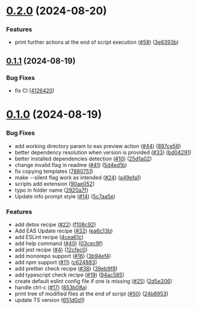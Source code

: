 # [0.2.0](https://github.com/software-mansion-labs/react-native-ci-cli/compare/v0.1.1...v0.2.0) (2024-08-20)


### Features

* print further actions at the end of script execution ([#58](https://github.com/software-mansion-labs/react-native-ci-cli/issues/58)) ([3e6393b](https://github.com/software-mansion-labs/react-native-ci-cli/commit/3e6393b98901345f76e4839e4b4df5f58016ab67))



## [0.1.1](https://github.com/software-mansion-labs/react-native-ci-cli/compare/v0.1.0...v0.1.1) (2024-08-19)


### Bug Fixes

* fix CI ([4126420](https://github.com/software-mansion-labs/react-native-ci-cli/commit/412642095daed028b59aca8cdf8a2b6b7a92bbcc))



# [0.1.0](https://github.com/software-mansion-labs/react-native-ci-cli/compare/4cea61c98af8f37bdfae0379621191331d6d2d04...v0.1.0) (2024-08-19)


### Bug Fixes

* add working directory param to eas preview action ([#44](https://github.com/software-mansion-labs/react-native-ci-cli/issues/44)) ([897ce56](https://github.com/software-mansion-labs/react-native-ci-cli/commit/897ce564ef3b88afe0b07b5aac0927746676b5e6))
* better dependency resolution when version is provided ([#33](https://github.com/software-mansion-labs/react-native-ci-cli/issues/33)) ([bd04291](https://github.com/software-mansion-labs/react-native-ci-cli/commit/bd04291eb75b1683a3db413bce9c8aadc0204be7))
* better installed dependencies detection ([#10](https://github.com/software-mansion-labs/react-native-ci-cli/issues/10)) ([25d1a02](https://github.com/software-mansion-labs/react-native-ci-cli/commit/25d1a0238c88e6c781741415b36d28ec59832aa3))
* change invalid flag in readme ([#41](https://github.com/software-mansion-labs/react-native-ci-cli/issues/41)) ([5d4ed1b](https://github.com/software-mansion-labs/react-native-ci-cli/commit/5d4ed1ba489cf4e869ac314465c1b83d1aeaa2c1))
* fix copying templates ([7880751](https://github.com/software-mansion-labs/react-native-ci-cli/commit/7880751a7a1de63d2f27126e8ffeb31ef571b99b))
* make --silent flag work as intended ([#24](https://github.com/software-mansion-labs/react-native-ci-cli/issues/24)) ([a49efa1](https://github.com/software-mansion-labs/react-native-ci-cli/commit/a49efa1d416beb08e742e7c0bded42aa28571de2))
* scripts add extension ([90ae052](https://github.com/software-mansion-labs/react-native-ci-cli/commit/90ae05243c287adcd271bfeedf938de59450dfc3))
* typo in folder name ([2920a7f](https://github.com/software-mansion-labs/react-native-ci-cli/commit/2920a7f15d262c0d2d2b2562972b58c4b56165e8))
* Update info prompt style ([#14](https://github.com/software-mansion-labs/react-native-ci-cli/issues/14)) ([5c7aa5e](https://github.com/software-mansion-labs/react-native-ci-cli/commit/5c7aa5efbf78eb33e7df9c7b9cdf7675b132d720))


### Features

* add detox recipe ([#22](https://github.com/software-mansion-labs/react-native-ci-cli/issues/22)) ([f108c92](https://github.com/software-mansion-labs/react-native-ci-cli/commit/f108c92b296e682737051af352a9cabe202add75))
* Add EAS Update recipe ([#32](https://github.com/software-mansion-labs/react-native-ci-cli/issues/32)) ([ea6c13b](https://github.com/software-mansion-labs/react-native-ci-cli/commit/ea6c13bfe3ee8428101902272d426a6621edb848))
* add ESLint recipe ([4cea61c](https://github.com/software-mansion-labs/react-native-ci-cli/commit/4cea61c98af8f37bdfae0379621191331d6d2d04))
* add help command ([#40](https://github.com/software-mansion-labs/react-native-ci-cli/issues/40)) ([03cec9f](https://github.com/software-mansion-labs/react-native-ci-cli/commit/03cec9f6753a02fc9f546abfd8d0ea0f82fe095c))
* add jest recipe ([#4](https://github.com/software-mansion-labs/react-native-ci-cli/issues/4)) ([12cfec0](https://github.com/software-mansion-labs/react-native-ci-cli/commit/12cfec01f96e89ad3b93109e378e3f4c58ddc0fb))
* add monorepo support ([#16](https://github.com/software-mansion-labs/react-native-ci-cli/issues/16)) ([3b94ef4](https://github.com/software-mansion-labs/react-native-ci-cli/commit/3b94ef4389ddf9ed767570a2f503925ecf89dfba))
* add npm support ([#11](https://github.com/software-mansion-labs/react-native-ci-cli/issues/11)) ([c624883](https://github.com/software-mansion-labs/react-native-ci-cli/commit/c62488389259c0e410dc4ded08c89172372d6943))
* add prettier check recipe ([#38](https://github.com/software-mansion-labs/react-native-ci-cli/issues/38)) ([39eb9f8](https://github.com/software-mansion-labs/react-native-ci-cli/commit/39eb9f87e5fcb507b3dc58e4b244f867ef5b0a81))
* add typescript check recipe ([#19](https://github.com/software-mansion-labs/react-native-ci-cli/issues/19)) ([94ac585](https://github.com/software-mansion-labs/react-native-ci-cli/commit/94ac5859e3cca2329e421431dea5f13c34c70265))
* create default eslint config file if one is missing ([#25](https://github.com/software-mansion-labs/react-native-ci-cli/issues/25)) ([2d5e206](https://github.com/software-mansion-labs/react-native-ci-cli/commit/2d5e206b58ac742f57f1c8646009ce2a3fc7e856))
* handle ctrl-c ([#17](https://github.com/software-mansion-labs/react-native-ci-cli/issues/17)) ([853b08a](https://github.com/software-mansion-labs/react-native-ci-cli/commit/853b08a58b4825af048631aad0da5348c3bd59ac))
* print tree of modified files at the end of script ([#50](https://github.com/software-mansion-labs/react-native-ci-cli/issues/50)) ([24b8953](https://github.com/software-mansion-labs/react-native-ci-cli/commit/24b8953cc2a7f78b20ea5c4ebbac5a6952eac662))
* update TS version ([651d0d1](https://github.com/software-mansion-labs/react-native-ci-cli/commit/651d0d1d5d845a5855670f5bb5923dc489b10eae))




